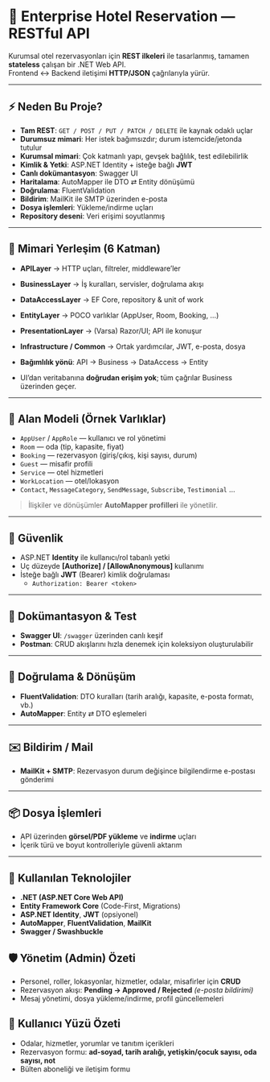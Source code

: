 # 🏨 Enterprise Hotel Reservation — RESTful API

Kurumsal otel rezervasyonları için **REST ilkeleri** ile tasarlanmış, tamamen **stateless** çalışan bir .NET Web API.  
Frontend ↔ Backend iletişimi **HTTP/JSON** çağrılarıyla yürür.

---

## ⚡ Neden Bu Proje?
- **Tam REST**: `GET / POST / PUT / PATCH / DELETE` ile kaynak odaklı uçlar  
- **Durumsuz mimari**: Her istek bağımsızdır; durum istemcide/jetonda tutulur  
- **Kurumsal mimari**: Çok katmanlı yapı, gevşek bağlılık, test edilebilirlik  
- **Kimlik & Yetki**: ASP.NET Identity + isteğe bağlı **JWT**  
- **Canlı dokümantasyon**: Swagger UI  
- **Haritalama**: AutoMapper ile DTO ⇄ Entity dönüşümü  
- **Doğrulama**: FluentValidation  
- **Bildirim**: MailKit ile SMTP üzerinden e-posta  
- **Dosya işlemleri**: Yükleme/indirme uçları  
- **Repository deseni**: Veri erişimi soyutlanmış

---

## 🧭 Mimari Yerleşim (6 Katman)
- **APILayer** → HTTP uçları, filtreler, middleware’ler
- **BusinessLayer** → İş kuralları, servisler, doğrulama akışı
- **DataAccessLayer** → EF Core, repository & unit of work
- **EntityLayer** → POCO varlıklar (AppUser, Room, Booking, …)
- **PresentationLayer** → (Varsa) Razor/UI; API ile konuşur
- **Infrastructure / Common** → Ortak yardımcılar, JWT, e-posta, dosya


- **Bağımlılık yönü**: API → Business → DataAccess → Entity  
- UI’dan veritabanına **doğrudan erişim yok**; tüm çağrılar Business üzerinden geçer.

---

## 🧱 Alan Modeli (Örnek Varlıklar)
- `AppUser` / `AppRole` — kullanıcı ve rol yönetimi  
- `Room` — oda (tip, kapasite, fiyat)  
- `Booking` — rezervasyon (giriş/çıkış, kişi sayısı, durum)  
- `Guest` — misafir profili  
- `Service` — otel hizmetleri  
- `WorkLocation` — otel/lokasyon  
- `Contact`, `MessageCategory`, `SendMessage`, `Subscribe`, `Testimonial` …

> İlişkiler ve dönüşümler **AutoMapper profilleri** ile yönetilir.

---

## 🔐 Güvenlik
- ASP.NET **Identity** ile kullanıcı/rol tabanlı yetki  
- Uç düzeyde **[Authorize] / [AllowAnonymous]** kullanımı  
- İsteğe bağlı **JWT** (Bearer) kimlik doğrulaması  
  - `Authorization: Bearer <token>`

---

## 📘 Dokümantasyon & Test
- **Swagger UI**: `/swagger` üzerinden canlı keşif  
- **Postman**: CRUD akışlarını hızla denemek için koleksiyon oluşturulabilir

---

## 🧪 Doğrulama & Dönüşüm
- **FluentValidation**: DTO kuralları (tarih aralığı, kapasite, e-posta formatı, vb.)  
- **AutoMapper**: Entity ⇄ DTO eşlemeleri

---

## ✉️ Bildirim / Mail
- **MailKit + SMTP**: Rezervasyon durum değişince bilgilendirme e-postası gönderimi

---

## 📦 Dosya İşlemleri
- API üzerinden **görsel/PDF yükleme** ve **indirme** uçları  
- İçerik türü ve boyut kontrolleriyle güvenli aktarım

---

## 🧰 Kullanılan Teknolojiler
- **.NET (ASP.NET Core Web API)**  
- **Entity Framework Core** (Code-First, Migrations)  
- **ASP.NET Identity**, **JWT** (opsiyonel)  
- **AutoMapper**, **FluentValidation**, **MailKit**  
- **Swagger / Swashbuckle**

## 🛡️ Yönetim (Admin) Özeti

- Personel, roller, lokasyonlar, hizmetler, odalar, misafirler için **CRUD**
- Rezervasyon akışı: **Pending → Approved / Rejected** _(e-posta bildirimi)_
- Mesaj yönetimi, dosya yükleme/indirme, profil güncellemeleri

## 👤 Kullanıcı Yüzü Özeti

- Odalar, hizmetler, yorumlar ve tanıtım içerikleri
- Rezervasyon formu: **ad-soyad, tarih aralığı, yetişkin/çocuk sayısı, oda sayısı, not**
- Bülten aboneliği ve iletişim formu


